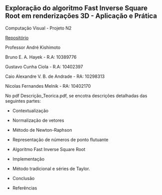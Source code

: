 ## Exploração do algoritmo Fast Inverse Square Root em renderizações 3D - Aplicação e Prática

Computação Visual - Projeto N2

[Repositório](https://github.com/BrunoEAH/FISR-3D-Rendering)

Professor André Kishimoto

Bruno E. A. Hayek - R.A: 10389776

Gustavo Cunha Ciola - R.A: 10402397

Caio Alexandre V. B. de Andrade - RA: 10298313

Nicolas Fernandes Melnik - RA: 10402170


No pdf Descrição_Teorica.pdf, se encotra descrições detalhadas das seguintes partes:

- Contextualização

- Normalização de vetores

- Método de Newton-Raphson

- Representação de números de ponto flutuante

- Algoritmo Fast Inverse Square Root

- Implementação

- Método tradicional e séries de Taylor.

- Conclusão

- Referências
